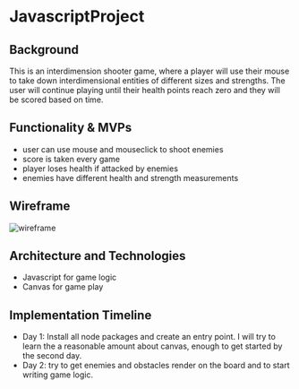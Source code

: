 # JavascriptProject

## Background 
  This is an interdimension shooter game, where a player will use their mouse to take down interdimensional entities of different sizes and strengths.  The user will continue playing until their health points reach zero and they will be scored based on time. 
  

## Functionality & MVPs
  + user can use mouse and mouseclick to shoot enemies 
  + score is taken every game
  + player loses health if attacked by enemies
  + enemies have different health and strength measurements 
  
## Wireframe
![wireframe](https://github.com/Justinlf55/JavascriptProject/blob/master/images/wireframe.png?raw=true)


## Architecture and Technologies
  + Javascript for game logic
  + Canvas for game play
  
## Implementation Timeline 
 + Day 1: Install all node packages and create an entry point.  I will try to learn the a reasonable amount about canvas,     enough to get started by the second day. 
 + Day 2: try to get enemies and obstacles render on the board and to start writing game logic. 
 
  

